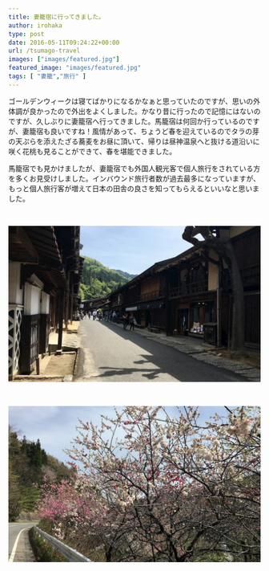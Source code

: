 ```yaml
---
title: 妻籠宿に行ってきました。
author: irohaka
type: post
date: 2016-05-11T09:24:22+00:00
url: /tsumago-travel
images: ["images/featured.jpg"]
featured_image: "images/featured.jpg"
tags: [ "妻籠","旅行" ]
---
```

ゴールデンウィークは寝てばかりになるかなぁと思っていたのですが、思いの外体調が良かったので外出をよくしました。かなり昔に行ったので記憶にはないのですが、久しぶりに妻籠宿へ行ってきました。馬籠宿は何回か行っているのですが、妻籠宿も良いですね！風情があって、ちょうど春を迎えているのでタラの芽の天ぷらを添えたざる蕎麦をお昼に頂いて、帰りは昼神温泉へと抜ける道沿いに咲く花桃も見ることができて、春を堪能できました。

馬籠宿でも見かけましたが、妻籠宿でも外国人観光客で個人旅行をされている方を多くお見受けしました。インバウンド旅行者数が過去最多になっていますが、もっと個人旅行客が増えて日本の田舎の良さを知ってもらえるといいなと思いました。

<br>

![妻籠は馬籠より落ち着いている感じ。](images/201605tsumago01.jpg)  

<br>

![街道沿いに咲く花桃も綺麗でした。](images/201605tsumago02.jpg)  
